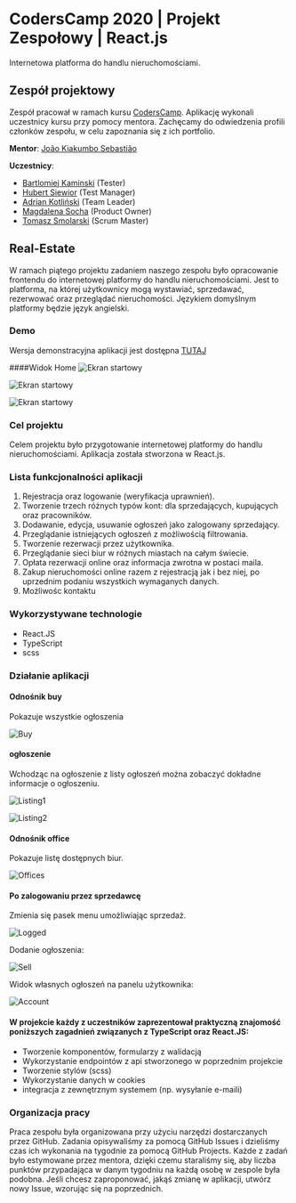 # CodersCamp 2020 | Projekt Zespołowy | React.js
Internetowa platforma do handlu nieruchomościami.

## Zespół projektowy

Zespół pracował w ramach kursu [CodersCamp](CodersCamp.pl). 
Aplikację wykonali uczestnicy kursu przy pomocy mentora.
Zachęcamy do odwiedzenia profili członków zespołu, w celu zapoznania się z ich portfolio.

**Mentor**: [João Kiakumbo Sebastião](https://github.com/JK-Sebastiao)

**Uczestnicy**:
- [Bartlomiej Kaminski](https://github.com/BartlomiejKaminski) (Tester)
- [Hubert Siewior](https://github.com/HubertSiewior) (Test Manager)
- [Adrian Kotliński](https://github.com/Kotlinski95) (Team Leader)
- [Magdalena Socha](https://github.com/magdalena-socha) (Product Owner)
- [Tomasz Smolarski](https://github.com/TomaszSmolarski) (Scrum Master)

## Real-Estate
W ramach piątego projektu zadaniem naszego zespołu było opracowanie frontendu do internetowej platformy do handlu nieruchomościami. Jest to platforma, na której użytkownicy mogą wystawiać, sprzedawać, rezerwować oraz przeglądać nieruchomości. Językiem domyślnym platformy będzie język angielski.

### Demo
Wersja demonstracyjna aplikacji jest dostępna [TUTAJ](https://real-estate-coders-camp.herokuapp.com/)

####Widok Home
![Ekran startowy](/src/asstets/ui/home1.png)

![Ekran startowy](/src/asstets/ui/home2.png)

![Ekran startowy](/src/asstets/ui/home3.png)
### Cel projektu
Celem projektu było przygotowanie internetowej platformy do handlu nieruchomościami. Aplikacja została stworzona w React.js.

### Lista funkcjonalności aplikacji
1. Rejestracja oraz logowanie (weryfikacja uprawnień).
2. Tworzenie trzech różnych typów kont: dla sprzedających, kupujących oraz pracowników.
3. Dodawanie, edycja, usuwanie ogłoszeń jako zalogowany sprzedający.
3. Przeglądanie istniejących ogłoszeń z możliwością filtrowania.
5. Tworzenie rezerwacji przez użytkownika.
6. Przeglądanie sieci biur w różnych miastach na całym świecie.
7. Opłata rezerwacji online oraz informacja zwrotna w postaci maila.
8. Zakup nieruchomości online razem z rejestracją jak i bez niej, po uprzednim podaniu wszystkich wymaganych danych.
9. Możliwośc kontaktu
### Wykorzystywane technologie
- React.JS
- TypeScript
- scss
### Działanie aplikacji
#### Odnośnik buy
Pokazuje wszystkie ogłoszenia

![Buy](/src/asstets/ui/buy.png)
#### ogłoszenie
Wchodząc na ogłoszenie z listy ogłoszeń można zobaczyć dokładne informacje o ogłoszeniu.

![Listing1](/src/asstets/ui/listing1.png)

![Listing2](/src/asstets/ui/listing2.png)
#### Odnośnik office
Pokazuje listę dostępnych biur.

![Offices](/src/asstets/ui/offices.png)
#### Po zalogowaniu przez sprzedawcę
Zmienia się pasek menu umożliwiając sprzedaż. 

![Logged](/src/asstets/ui/logged.png)

Dodanie ogłoszenia:

![Sell](/src/asstets/ui/sell.png)

Widok własnych ogłoszeń na panelu użytkownika:

![Account](/src/asstets/ui/account.png)

#### W projekcie każdy z uczestników zaprezentował praktyczną znajomość poniższych zagadnień związanych z TypeScript oraz React.JS:
- Tworzenie komponentów, formularzy z walidacją
- Wykorzystanie endpointów z api stworzonego w poprzednim projekcie
- Tworzenie stylów (scss)
- Wykorzystanie danych w cookies
- integracja z zewnętrznym systemem (np. wysyłanie e-maili)

### Organizacja pracy
Praca zespołu była organizowana przy użyciu narzędzi dostarczanych przez GitHub. 
Zadania opisywaliśmy za pomocą GitHub Issues i dzieliśmy czas ich wykonania na tygodnie za pomocą GitHub Projects.
Każde z zadań było estymowane przez mentora, dzięki czemu staraliśmy się, aby liczba punktów przypadająca w danym tygodniu na każdą osobę w zespole była podobna.
Jeśli chcesz zaproponować, jakąś zmianę w aplikacji, utwórz nowy Issue, wzorując się na poprzednich.